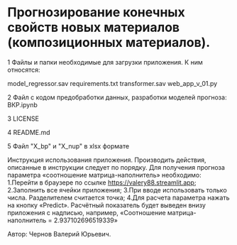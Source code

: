 # Прогнозирование конечных свойств новых материалов (композиционных материалов). 




1 Файлы и папки необходимые для загрузки приложения. К ним относятся:

  model_regressor.sav
  requirements.txt
  transformer.sav
  web_app_v_01.py
  
2 Файл с кодом предобработки данных, разработки моделей прогноза: ВКР.ipynb

3 LICENSE

4 README.md

5 Файл "X_bp" и "X_nup" в xlsx формате



Инструкция использования приложения. 
Производить действия, описанные в инструкции следует по порядку. Для получения прогноза параметра «соотношение матрица-наполнитель» необходимо:
1.Перейти в браузере по ссылке https://valery88.streamlit.app;
2.Заполнить все ячейки приложения;
3.При вводе использовать только числа. Разделителем считается точка;
4.Для расчета параметра нажать на кнопку «Predict». Расчётный показатель будет выведен внизу приложения с надписью, например, «Соотношение матрица-наполнитель = 2.937102696519339»

Автор: Чернов Валерий Юрьевич.
